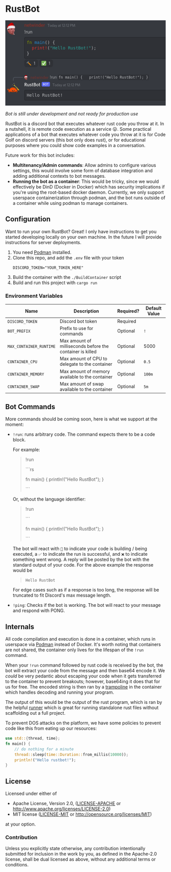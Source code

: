 # RustBot

<p align="center">
  <img src="./assets/demo/rustbot_basic.png">
</p>

*Bot is still under development and not ready for production use*

RustBot is a discord bot that executes whatever rust code you throw at it. In a nutshell, it is remote code execution as a service 😛. Some practical applications of a bot that executes whatever code you throw at it is for Code Golf on discord servers (this bot only does rust), or for educational purposes where you could show code examples in a conversation. 

Future work for this bot includes:
- **Multitenancy/Admin commands**: Allow admins to configure various settings, this would involve some form of database integration and adding additional contexts to bot messages.
- **Running the bot as a container**: This would be tricky, since we would effectively be DinD (Docker in Docker) which has security implications if you're using the root-based docker daemon. Currently, we only support userspace containerization through podman, and the bot runs outside of a container while using podman to manage containers.

## Configuration
Want to run your own RustBot? Great! I only have instructions to get you started developing locally on your own machine. In the future I will provide instructions for server deployments.

1. You need [Podman](https://podman.io/) installed.
2. Clone this repo, and add the `.env` file with your token
    ```
    DISCORD_TOKEN="YOUR_TOKEN_HERE"
    ```
3. Build the container with the `./BuildContainer` script
4. Build and run this project with `cargo run`

### Environment Variables
| Name | Description | Required? | Default Value |
|------|-------------|-----------|---------------|
| `DISCORD_TOKEN` | Discord bot token | Required | |
| `BOT_PREFIX` | Prefix to use for commands | Optional | `!` |
| `MAX_CONTAINER_RUNTIME` | Max amount of milliseconds before the container is killed | Optional | 5000 | 
| `CONTAINER_CPU` | Max amount of CPU to delegate to the container | Optional | `0.5` | 
| `CONTAINER_MEMORY` | Max amount of memory available to the container | Optional | `100m` |
| `CONTAINER_SWAP` | Max amount of swap available to the container | Optional | `5m` |

## Bot Commands
More commands should be coming soon, here is what we support at the moment:

- `!run`: runs arbitrary code. The command expects there to be a code block. 

    For example:
    > !run
    > 
    > \```rs
    > 
    > fn main() { println!("Hello RustBot"); }
    >
    > \```
    
    Or, without the language identifier:
    > !run
    > 
    > \```
    >
    > fn main() { println!("Hello RustBot"); }
    >
    > \```

    The bot will react with `🔨` to indicate your code is building / being executed, a `✅` to indicate the run is successful, and `❌` to indicate something went wrong. A reply will be posted by the bot with the standard output of your code. For the above example the response would be

    > ```
    > Hello RustBot
    > ```

    For edge cases such as if a response is too long, the response will be truncated to fit Discord's max message length. 

- `!ping`: Checks if the bot is working. The bot will react to your message and respond with PONG.

## Internals

All code compilation and execution is done in a container, which runs in userspace via [Podman](https://podman.io/) instead of Docker. It's worth noting that containers are not shared, the container only lives for the lifespan of the `!run` command. 

When your `!run` command followed by rust code is received by the bot, the bot will extract your code from the message and then base64 encode it. We *could* be very pedantic about escaping your code when it gets transferred to the container to prevent breakouts; however, base64ing it does that for us for free. The encoded string is then ran by a [trampoline](assets/container/trampoline) in the container which handles decoding and running your program.

The output of this would be the output of the rust program, which is ran by the helpful [runner](https://docs.rs/crate/runner/latest) which is great for running standalone rust files without scaffolding out a full project.

To prevent DOS attacks on the platform, we have some policies to prevent code like this from eating up our resources:
```rs
use std::{thread, time};
fn main() {
    // do nothing for a minute
    thread::sleep(time::Duration::from_millis(10000));
    println!("Hello rustbot!");
}
```

## License

Licensed under either of

 * Apache License, Version 2.0, ([LICENSE-APACHE](LICENSE-APACHE) or http://www.apache.org/licenses/LICENSE-2.0)
 * MIT license ([LICENSE-MIT](LICENSE-MIT) or http://opensource.org/licenses/MIT)

at your option.

### Contribution

Unless you explicitly state otherwise, any contribution intentionally
submitted for inclusion in the work by you, as defined in the Apache-2.0
license, shall be dual licensed as above, without any additional terms or
conditions.
